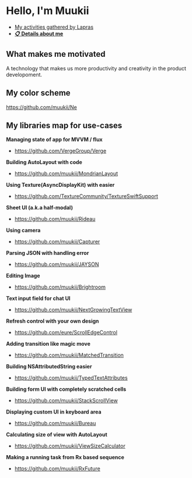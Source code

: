 # Hello, I'm Muukii

- [My activities gathered by Lapras](https://lapras.com/public/muukii)
- [**📋 Details about me**](https://muukii.app)

## What makes me motivated

A technology that makes us more productivity and creativity in the product developoment.

## My color scheme

https://github.com/muukii/Ne

## My libraries map for use-cases

**Managing state of app for MVVM / flux**

- https://github.com/VergeGroup/Verge

**Building AutoLayout with code**

- https://github.com/muukii/MondrianLayout

**Using Texture(AsyncDisplayKit) with easier**

- https://github.com/TextureCommunity/TextureSwiftSupport

**Sheet UI (a.k.a half-modal)**

- https://github.com/muukii/Rideau

**Using camera**

- https://github.com/muukii/Capturer

**Parsing JSON with handling error**

- https://github.com/muukii/JAYSON

**Editing Image**

- https://github.com/muukii/Brightroom

**Text input field for chat UI**

- https://github.com/muukii/NextGrowingTextView

**Refresh control with your own design**

- https://github.com/eure/ScrollEdgeControl

**Adding transition like magic move**

- https://github.com/muukii/MatchedTransition

**Building NSAttributedString easier**

- https://github.com/muukii/TypedTextAttributes

**Building form UI with completely scratched cells**

- https://github.com/muukii/StackScrollView

**Displaying custom UI in keyboard area**

- https://github.com/muukii/Bureau

**Calculating size of view with AutoLayout**

- https://github.com/muukii/ViewSizeCalculator

**Making a running task from Rx based sequence**

- https://github.com/muukii/RxFuture
